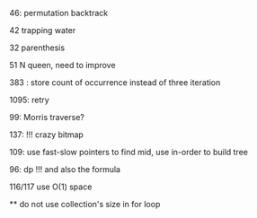 46: permutation backtrack

42 trapping water

32 parenthesis

51 N queen, need to improve

383 : store count of occurrence instead of three iteration

1095: retry

99: Morris traverse? 

137: !!! crazy bitmap

109: use fast-slow pointers to find mid, use in-order to build tree

96: dp !!! and also the formula

116/117 use O(1) space

** do not use collection's size in for loop
